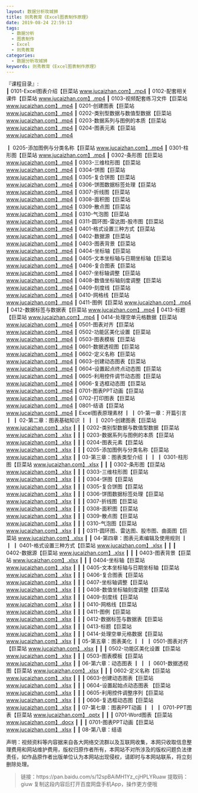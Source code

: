 ```yaml
---
layout: 数据分析攻城狮
title: 则秀教育《Excel图表制作原理》
date: 2019-08-24 22:59:13
tags:
  - 数据分析
  - 图表制作
  - Excel
  - 则秀教育
categories:
  - 数据分析攻城狮
keywords: 则秀教育《Excel图表制作原理》
---
```

『课程目录』:  
┃  0101-Excel图表介绍【巨菜站 www.jucaizhan.com】.mp4
┃  0102-配套相关课件【巨菜站 www.jucaizhan.com】.mp4
┃  0103-视频配套练习文件【巨菜站 www.jucaizhan.com】.mp4
┃  0201-创建图表【巨菜站 www.jucaizhan.com】.mp4
┃  0202-类别型数据与数值型数据【巨菜站 www.jucaizhan.com】.mp4
┃  0203-数据系列与图例的本质【巨菜站 www.jucaizhan.com】.mp4
┃  0204-图表元素【巨菜站 www.jucaizhan.com】.mp4
<!-- more --> 
┃  0205-添加图例与分类名称【巨菜站 www.jucaizhan.com】.mp4
┃  0301-柱形图【巨菜站 www.jucaizhan.com】.mp4
┃  0302-条形图【巨菜站 www.jucaizhan.com】.mp4
┃  0303-三维柱形图【巨菜站 www.jucaizhan.com】.mp4
┃  0304-饼图【巨菜站 www.jucaizhan.com】.mp4
┃  0305-复合饼图【巨菜站 www.jucaizhan.com】.mp4
┃  0306-饼图数据标签处理【巨菜站 www.jucaizhan.com】.mp4
┃  0307-折线图【巨菜站 www.jucaizhan.com】.mp4
┃  0308-面积图【巨菜站 www.jucaizhan.com】.mp4
┃  0309-散点图【巨菜站 www.jucaizhan.com】.mp4
┃  0310-气泡图【巨菜站 www.jucaizhan.com】.mp4
┃  0311-圆环图-雷达图-股市图【巨菜站 www.jucaizhan.com】.mp4
┃  0401-格式设置三种方式【巨菜站 www.jucaizhan.com】.mp4
┃  0402-数据源【巨菜站 www.jucaizhan.com】.mp4
┃  0403-图表背景【巨菜站 www.jucaizhan.com】.mp4
┃  0404-坐标轴【巨菜站 www.jucaizhan.com】.mp4
┃  0405-文本坐标轴与日期坐标轴【巨菜站 www.jucaizhan.com】.mp4
┃  0406-复合图表【巨菜站 www.jucaizhan.com】.mp4
┃  0407-坐标轴调整【巨菜站 www.jucaizhan.com】.mp4
┃  0408-数值坐标轴刻度调整【巨菜站 www.jucaizhan.com】.mp4
┃  0409-刻度线【巨菜站 www.jucaizhan.com】.mp4
┃  0410-网格线【巨菜站 www.jucaizhan.com】.mp4
┃  0411-图例【巨菜站 www.jucaizhan.com】.mp4
┃  0412-数据标签与数据表【巨菜站 www.jucaizhan.com】.mp4
┃  0413-标题【巨菜站 www.jucaizhan.com】.mp4
┃  0414-处理空单元格数据【巨菜站 www.jucaizhan.com】.mp4
┃  0501-图表对齐【巨菜站 www.jucaizhan.com】.mp4
┃  0502-功能区美化设置【巨菜站 www.jucaizhan.com】.mp4
┃  0503-图表模板【巨菜站 www.jucaizhan.com】.mp4
┃  0601-数据透视图【巨菜站 www.jucaizhan.com】.mp4
┃  0602-定义名称【巨菜站 www.jucaizhan.com】.mp4
┃  0603-创建动态图表【巨菜站 www.jucaizhan.com】.mp4
┃  0604-设置起点终点动态图【巨菜站 www.jucaizhan.com】.mp4
┃  0605-利用控件调节动态图【巨菜站 www.jucaizhan.com】.mp4
┃  0606-复选框动态图【巨菜站 www.jucaizhan.com】.mp4
┃  0701-图表PPT动画【巨菜站 www.jucaizhan.com】.mp4
┃  0702-打印图表【巨菜站 www.jucaizhan.com】.mp4
┃  0801-结语【巨菜站 www.jucaizhan.com】.mp4
┃  Excel图表原理素材
┃  ┃  01-第一章：开篇引言
┃  ┃  02-第二章：图表基础知识
┃  ┃  ┃  0201-创建图表【巨菜站 www.jucaizhan.com】.xlsx
┃  ┃  ┃  0202-类别型数据与数值型数据【巨菜站 www.jucaizhan.com】.xlsx
┃  ┃  ┃  0203-数据系列与图例的本质【巨菜站 www.jucaizhan.com】.xlsx
┃  ┃  ┃  0204-图表元素【巨菜站 www.jucaizhan.com】.xlsx
┃  ┃  ┃  0205-添加图例与分类名称【巨菜站 www.jucaizhan.com】.xlsx
┃  ┃  03-第三章：图表类型介绍
┃  ┃  ┃  0301-柱形图【巨菜站 www.jucaizhan.com】.xlsx
┃  ┃  ┃  0302-条形图【巨菜站 www.jucaizhan.com】.xlsx
┃  ┃  ┃  0303-三维柱形图【巨菜站 www.jucaizhan.com】.xlsx
┃  ┃  ┃  0304-饼图【巨菜站 www.jucaizhan.com】.xlsx
┃  ┃  ┃  0305-复合饼图【巨菜站 www.jucaizhan.com】.xlsx
┃  ┃  ┃  0306-饼图数据标签处理【巨菜站 www.jucaizhan.com】.xlsx
┃  ┃  ┃  0307-折线图【巨菜站 www.jucaizhan.com】.xlsx
┃  ┃  ┃  0308-面积图【巨菜站 www.jucaizhan.com】.xlsx
┃  ┃  ┃  0309-散点图【巨菜站 www.jucaizhan.com】.xlsx
┃  ┃  ┃  0310-气泡图【巨菜站 www.jucaizhan.com】.xlsx
┃  ┃  ┃  0311-圆环图、雷达图、股市图、曲面图【巨菜站 www.jucaizhan.com】.xlsx
┃  ┃  04-第四章：图表元素编辑及使用规则
┃  ┃  ┃  0401-格式设置三种方式【巨菜站 www.jucaizhan.com】.xlsx
┃  ┃  ┃  0402-数据源【巨菜站 www.jucaizhan.com】.xlsx
┃  ┃  ┃  0403-图表背景【巨菜站 www.jucaizhan.com】.xlsx
┃  ┃  ┃  0404-坐标轴【巨菜站 www.jucaizhan.com】.xlsx
┃  ┃  ┃  0405-文本坐标轴与日期坐标轴【巨菜站 www.jucaizhan.com】.xlsx
┃  ┃  ┃  0406-复合图表【巨菜站 www.jucaizhan.com】.xlsx
┃  ┃  ┃  0407-坐标轴调整【巨菜站 www.jucaizhan.com】.xlsx
┃  ┃  ┃  0408-数值坐标轴刻度调整【巨菜站 www.jucaizhan.com】.xlsx
┃  ┃  ┃  0409-刻度线【巨菜站 www.jucaizhan.com】.xlsx
┃  ┃  ┃  0410-网格线【巨菜站 www.jucaizhan.com】.xlsx
┃  ┃  ┃  0411-图例【巨菜站 www.jucaizhan.com】.xlsx
┃  ┃  ┃  0412-数据标签与数据表【巨菜站 www.jucaizhan.com】.xlsx
┃  ┃  ┃  0413-标题【巨菜站 www.jucaizhan.com】.xlsx
┃  ┃  ┃  0414-处理空单元格数据【巨菜站 www.jucaizhan.com】.xlsx
┃  ┃  05-第五章：图表美化
┃  ┃  ┃  0501-图表对齐【巨菜站 www.jucaizhan.com】.xlsx
┃  ┃  ┃  0502-功能区美化设置【巨菜站 www.jucaizhan.com】.xlsx
┃  ┃  ┃  0503-图表模板【巨菜站 www.jucaizhan.com】.xlsx
┃  ┃  06-第六章：动态图表
┃  ┃  ┃  0601-数据透视图【巨菜站 www.jucaizhan.com】.xlsx
┃  ┃  ┃  0602-定义名称【巨菜站 www.jucaizhan.com】.xlsx
┃  ┃  ┃  0603-创建动态图表【巨菜站 www.jucaizhan.com】.xlsx
┃  ┃  ┃  0604-设置起始点动态图表 【巨菜站 www.jucaizhan.com】.xlsx
┃  ┃  ┃  0605-利用控件调整序列【巨菜站 www.jucaizhan.com】.xlsx
┃  ┃  ┃  0606-复选框动态图【巨菜站 www.jucaizhan.com】.xlsx
┃  ┃  07-第七章：图表PPT动画
┃  ┃  ┃  0701-PPT图表【巨菜站 www.jucaizhan.com】.pptx
┃  ┃  ┃  0701-Word图表【巨菜站 www.jucaizhan.com】.docx
┃  ┃  ┃  0701-图表PPT动画【巨菜站 www.jucaizhan.com】.xlsx
┃  ┃  08-第八章：结语
<div class="post-copyright">
    <div class="post-copyright__author">
      <span class="post-copyright-meta">声明：视频资料等内容据来自各大网络交流群以及互联网收集，本网只收取信息整理费用和网站维护费用，版权归原作者所有，本网站不对所涉及的版权问题负法律责任，如作品原作者出版单位认为本网站出现侵权，请即时与本网站联系，将立刻删除处理。 </span>
    </div>
</div>

<blockquote class="blockquote-center">
链接：https://pan.baidu.com/s/12spBAiMH1Yz_cjHPLYRuaw 
提取码：giuw 
复制这段内容后打开百度网盘手机App，操作更方便哦
</blockquote>


